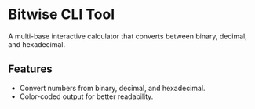 # Bitwise CLI Tool

A multi-base interactive calculator that converts between binary, decimal, and hexadecimal.

## Features
- Convert numbers from binary, decimal, and hexadecimal.
- Color-coded output for better readability.
